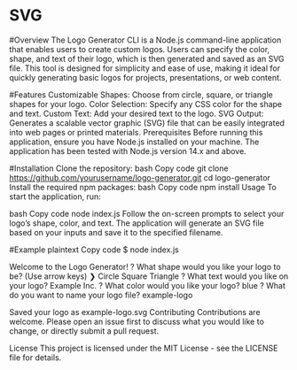 # SVG

#Overview
The Logo Generator CLI is a Node.js command-line application that enables users to create custom logos. Users can specify the color, shape, and text of their logo, which is then generated and saved as an SVG file. This tool is designed for simplicity and ease of use, making it ideal for quickly generating basic logos for projects, presentations, or web content.

#Features
Customizable Shapes: Choose from circle, square, or triangle shapes for your logo.
Color Selection: Specify any CSS color for the shape and text.
Custom Text: Add your desired text to the logo.
SVG Output: Generates a scalable vector graphic (SVG) file that can be easily integrated into web pages or printed materials.
Prerequisites
Before running this application, ensure you have Node.js installed on your machine. The application has been tested with Node.js version 14.x and above.

#Installation
Clone the repository:
bash
Copy code
git clone https://github.com/yourusername/logo-generator.git
cd logo-generator
Install the required npm packages:
bash
Copy code
npm install
Usage
To start the application, run:

bash
Copy code
node index.js
Follow the on-screen prompts to select your logo’s shape, color, and text. The application will generate an SVG file based on your inputs and save it to the specified filename.

#Example
plaintext
Copy code
$ node index.js

Welcome to the Logo Generator!
? What shape would you like your logo to be? (Use arrow keys)
❯ Circle
  Square
  Triangle
? What text would you like on your logo? Example Inc.
? What color would you like your logo? blue
? What do you want to name your logo file? example-logo

Saved your logo as example-logo.svg
Contributing
Contributions are welcome. Please open an issue first to discuss what you would like to change, or directly submit a pull request.

License
This project is licensed under the MIT License - see the LICENSE file for details.
